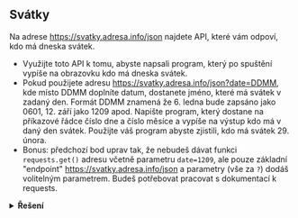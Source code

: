 ## Svátky

Na adrese https://svatky.adresa.info/json najdete API, které vám odpoví, kdo má dneska svátek.

- Využijte toto API k tomu, abyste napsali program, který po spuštění vypíše na obrazovku kdo má dneska svátek.
- Pokud použijete adresu https://svatky.adresa.info/json?date=DDMM, kde místo DDMM doplníte datum, dostanete jméno,
  které má svátek v zadaný den. Formát DDMM znamená že 6. ledna bude zapsáno jako 0601, 12. září jako 1209 apod. Napište
  program, který dostane na příkazové řádce číslo dne a číslo měsíce a vypíše na výstup kdo má v daný den svátek.
  Použijte váš program abyste zjistili, kdo má svátek 29. února.
- Bonus: předchozí bod uprav tak, že nebudeš dávat funkci `requests.get()` adresu včetně parametru `date=1209`, ale pouze
  základní "endpoint" https://svatky.adresa.info/json a parametry (vše za `?`) dodáš volitelným parametrem. Budeš
  potřebovat pracovat s dokumentací k requests.

<details>
<summary><b>Řešení</b></summary>


V případně nedostupnosti API kod skončí chybou "TimeoutError".

```python
import requests

resp = requests.get('https://svatky.adresa.info/json', timeout=3)
data = resp.json()
print(f'dnes ma svatek {data[0]["name"]}')

datum = input('Zadej datum [DDMM]: ')
#
resp = requests.get(f'https://svatky.adresa.info/json?date={datum}', timeout=3)
data = resp.json()
print(f'dnes ma svatek {data[0]["name"]}')

# pomoci params
resp = requests.get(f'https://svatky.adresa.info/json', params={'date': datum}, timeout=3)
data = resp.json()
print(f'dnes ma svatek {data[0]["name"]}')
```

</details>

